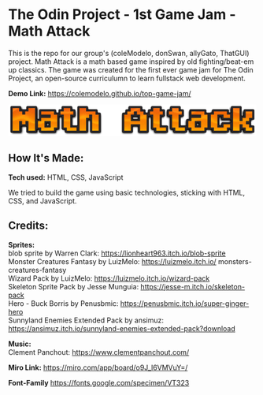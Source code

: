 # The Odin Project - 1st Game Jam - Math Attack
This is the repo for our group's (coleModelo, donSwan, allyGato, ThatGUI) project. Math Attack is a math based game inspired by old fighting/beat-em up classics. The game was created for the first ever game jam for The Odin Project, an open-source curriculumn to learn fullstack web development.  

**Demo Link:** https://colemodelo.github.io/top-game-jam/

![Math Attack logo](assets/images/mathAttackV2.png)

## How It's Made:

**Tech used:** HTML, CSS, JavaScript

We tried to build the game using basic technologies, sticking with HTML, CSS, and JavaScript.

<!-- ## Optimizations
*(optional)*

You don't have to include this section but interviewers *love* that you can not only deliver a final product that looks great but also functions efficiently. Did you write something then refactor it later and the result was 5x faster than the original implementation? Did you cache your assets? Things that you write in this section are **GREAT** to bring up in interviews and you can use this section as reference when studying for technical interviews!

## Lessons Learned:

No matter what your experience level, being an engineer means continuously learning. Every time you build something you always have those *whoa this is awesome* or *fuck yeah I did it!* moments. This is where you should share those moments! Recruiters and interviewers love to see that you're self-aware and passionate about growing. -->

## Credits:

**Sprites:**  
blob sprite by Warren Clark: https://lionheart963.itch.io/blob-sprite  
Monster Creatures Fantasy by LuizMelo: https://luizmelo.itch.io/  monsters-creatures-fantasy  
Wizard Pack by LuizMelo: https://luizmelo.itch.io/wizard-pack  
Skeleton Sprite Pack by Jesse Munguia: https://jesse-m.itch.io/skeleton-pack  
Hero - Buck Borris by Penusbmic: https://penusbmic.itch.io/super-ginger-hero  
Sunnyland Enemies Extended Pack by ansimuz: https://ansimuz.itch.io/sunnyland-enemies-extended-pack?download  

**Music:**  
Clement Panchout: https://www.clementpanchout.com/

<!-- **Other:** -->

**Miro Link:** https://miro.com/app/board/o9J_l6VMVuY=/

**Font-Family** https://fonts.google.com/specimen/VT323


